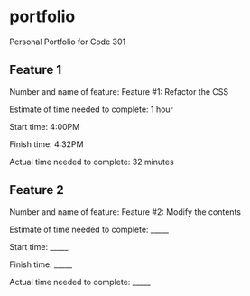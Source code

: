 # portfolio
Personal Portfolio for Code 301

## Feature 1
Number and name of feature: Feature #1: Refactor the CSS

Estimate of time needed to complete: 1 hour

Start time: 4:00PM

Finish time: 4:32PM

Actual time needed to complete: 32 minutes

## Feature 2
Number and name of feature: Feature #2: Modify the contents

Estimate of time needed to complete: _____

Start time: _____

Finish time: _____

Actual time needed to complete: _____